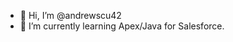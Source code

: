 - 👋 Hi, I’m @andrewscu42
- 🌱 I’m currently learning Apex/Java for Salesforce.

<!---
sandleon/sandleon is a ✨ special ✨ repository because its `README.md` (this file) appears on your GitHub profile.
You can click the Preview link to take a look at your changes.
--->
